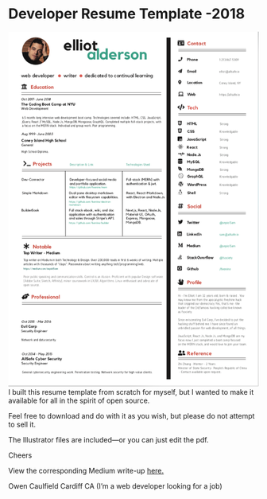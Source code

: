 # Developer Resume Template -2018
![](template.png)
I built this resume template from scratch for myself, but I wanted to make it available for all in the spirit of open source.

Feel free to download and do with it as you wish, but please do not attempt to sell it.

The Illustrator files are included—or you can just edit the pdf.

Cheers

View the corresponding Medium write-up [here.](https://medium.com/@caulfieldOwen/paid-resume-templates-suck-so-i-built-my-own-and-open-sourced-it-587107e25ffd)

Owen Caulfield
Cardiff CA
(I’m a web developer looking for a job)

